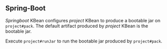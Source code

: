 
## Spring-Boot

*Springboot* KBean configures *project* KBean to produce a bootable jar on `project#pack`.
The default artifact produced by *project* KBean is the bootable jar.

Execute `project#runJar` to run the bootable jar produced by `project#pack`.
